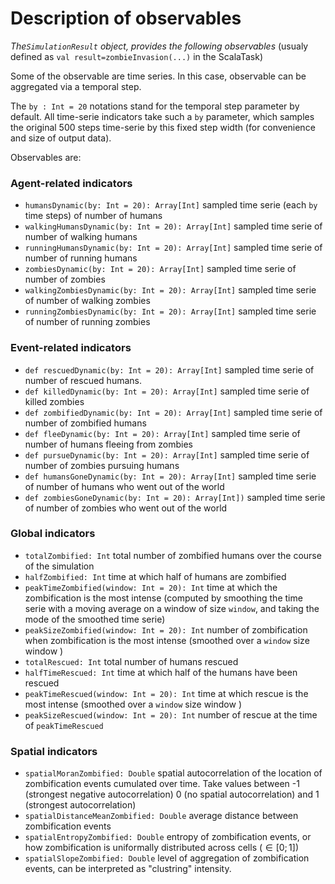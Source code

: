 # Description of observables

*The`SimulationResult` object, provides the following observables* (usualy defined as `val result=zombieInvasion(...)` in the ScalaTask)


Some of the observable are time series. In this case, observable can be aggregated via a temporal step.


The `by : Int = 20` notations stand for the temporal step parameter by default. All time-serie indicators take such a `by` parameter, which samples the original 500 steps time-serie by this fixed step width (for convenience and size of output data).

Observables are:

### Agent-related indicators 

 - `humansDynamic(by: Int = 20): Array[Int]` sampled time serie (each `by` time steps) of number of humans
 - `walkingHumansDynamic(by: Int = 20): Array[Int]` sampled time serie of number of walking humans
 - `runningHumansDynamic(by: Int = 20): Array[Int]` sampled time serie of number of running humans
 - `zombiesDynamic(by: Int = 20): Array[Int]` sampled time serie of number of zombies
 - `walkingZombiesDynamic(by: Int = 20): Array[Int]` sampled time serie of number of walking zombies
 - `runningZombiesDynamic(by: Int = 20): Array[Int]` sampled time serie of number of running zombies

### Event-related indicators

 - `def rescuedDynamic(by: Int = 20): Array[Int]` sampled time serie of number of rescued humans.
 - `def killedDynamic(by: Int = 20): Array[Int]` sampled time serie of killed zombies 
 - `def zombifiedDynamic(by: Int = 20): Array[Int]` sampled time serie of number of zombified humans
- `def fleeDynamic(by: Int = 20): Array[Int]` sampled time serie of number of humans fleeing from zombies
- `def pursueDynamic(by: Int = 20): Array[Int]` sampled time serie of number of zombies pursuing humans
- `def humansGoneDynamic(by: Int = 20): Array[Int]` sampled time serie of number of humans who went out of the world
- `def zombiesGoneDynamic(by: Int = 20): Array[Int])` sampled time serie of number of zombies who went out of the world


### Global indicators

 - `totalZombified: Int` total number of zombified humans over the course of the simulation
 - `halfZombified: Int` time at which half of humans are zombified
 - `peakTimeZombified(window: Int = 20): Int` time at which the zombification is the most intense (computed by smoothing the time serie with a moving average on a window of size `window`, and taking the mode of the smoothed time serie)
 - `peakSizeZombified(window: Int = 20): Int` number of zombification when zombification is the most intense (smoothed over a `window` size window )
 - `totalRescued: Int` total number of humans rescued
 - `halfTimeRescued: Int` time at which half of the humans have been rescued
 - `peakTimeRescued(window: Int = 20): Int` time at which rescue is the most intense (smoothed over a `window` size window )
 - `peakSizeRescued(window: Int = 20): Int` number of rescue at the time of `peakTimeRescued`

### Spatial indicators

 - `spatialMoranZombified: Double` spatial autocorrelation of the location of zombification events cumulated over time. Take values between -1 (strongest negative autocorrelation) 0 (no spatial autocorrelation) and 1 (strongest autocorrelation)
 - `spatialDistanceMeanZombified: Double` average distance between zombification events
 - `spatialEntropyZombified: Double` entropy of zombification events, or how zombification is uniformally distributed across cells ($\in [0;1]$)
 - `spatialSlopeZombified: Double` level of aggregation of zombification events, can be interpreted as "clustring" intensity.
